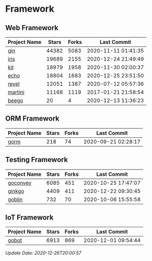 # Framework

## Web Framework
| Project Name | Stars | Forks | Last Commit |
| ------------ | ----- | ----- | ----------- |
| [gin](https://github.com/gin-gonic/gin) | 44382 | 5083 | 2020-11-11 01:41:35 |
| [iris](https://github.com/kataras/iris) | 19689 | 2155 | 2020-12-24 21:49:49 |
| [kit](https://github.com/go-kit/kit) | 18979 | 1958 | 2020-11-30 02:00:37 |
| [echo](https://github.com/labstack/echo) | 18804 | 1683 | 2020-12-25 23:51:50 |
| [revel](https://github.com/revel/revel) | 12051 | 1387 | 2020-07-12 05:57:36 |
| [martini](https://github.com/go-martini/martini) | 11168 | 1119 | 2017-01-21 21:58:54 |
| [beego](https://github.com/astaxie/beego) | 20 | 4 | 2020-12-13 11:36:23 |

## ORM Framework
| Project Name | Stars | Forks | Last Commit |
| ------------ | ----- | ----- | ----------- |
| [gorm](https://github.com/jinzhu/gorm) | 218 | 74 | 2020-09-21 02:28:17 |

## Testing Framework
| Project Name | Stars | Forks | Last Commit |
| ------------ | ----- | ----- | ----------- |
| [goconvey](https://github.com/smartystreets/goconvey) | 6085 | 451 | 2020-10-25 17:47:07 |
| [ginkgo](https://github.com/onsi/ginkgo) | 4409 | 411 | 2020-12-22 09:30:45 |
| [goblin](https://github.com/franela/goblin) | 732 | 70 | 2020-10-06 15:55:58 |

## IoT Framework
| Project Name | Stars | Forks | Last Commit |
| ------------ | ----- | ----- | ----------- |
| [gobot](https://github.com/hybridgroup/gobot) | 6913 | 869 | 2020-12-01 09:54:44 |

*Update Date: 2020-12-26T20:00:57*